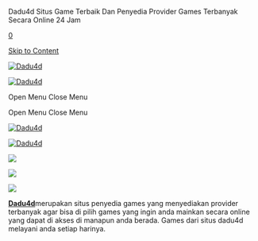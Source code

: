 Dadu4d Situs Game Terbaik Dan Penyedia Provider Games Terbanyak Secara Online 24 Jam



[0](/cart)

[Skip to Content](#page)


[![Dadu4d](//images.squarespace-cdn.com/content/v1/660568ce7af7a507af4c257c/41c3a42b-ad9e-4469-85ad-7c4f2bd0069c/logo-dadu4d2.png?format=1500w)](/)

[![Dadu4d](//images.squarespace-cdn.com/content/v1/660568ce7af7a507af4c257c/99476980-9f9a-469c-90cd-376406d5d2d8/logo-dadu4d2.png?format=1500w)](/)



Open Menu
Close Menu

Open Menu
Close Menu

[![Dadu4d](//images.squarespace-cdn.com/content/v1/660568ce7af7a507af4c257c/41c3a42b-ad9e-4469-85ad-7c4f2bd0069c/logo-dadu4d2.png?format=1500w)](/)

[![Dadu4d](//images.squarespace-cdn.com/content/v1/660568ce7af7a507af4c257c/99476980-9f9a-469c-90cd-376406d5d2d8/logo-dadu4d2.png?format=1500w)](/)



![](https://images.squarespace-cdn.com/content/v1/660568ce7af7a507af4c257c/2235fa8a-ac10-423d-ae1e-e32e13aed30a/backgroundadu4d-3.jpg)

![](https://images.squarespace-cdn.com/content/v1/660568ce7af7a507af4c257c/bdc2ca79-7fcc-43dc-a946-e26352e845c6/dadu4d-2.jpg)

[![](https://images.squarespace-cdn.com/content/v1/660568ce7af7a507af4c257c/7db83aa6-a9f3-497d-9613-c004d76cd73f/daftar.png)](https://gacor.ly/dadu-4d)

[**Dadu4d**](#)merupakan situs penyedia games yang menyediakan provider terbanyak agar bisa di pilih games yang ingin anda mainkan secara online yang dapat di akses di manapun anda berada. Games dari situs dadu4d melayani anda setiap harinya.